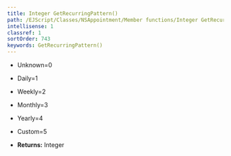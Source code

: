 ```yaml
---
title: Integer GetRecurringPattern()
path: /EJScript/Classes/NSAppointment/Member functions/Integer GetRecurringPattern()
intellisense: 1
classref: 1
sortOrder: 743
keywords: GetRecurringPattern()
---
```


* Unknown=0
* Daily=1
* Weekly=2
* Monthly=3
* Yearly=4
* Custom=5

* **Returns:** Integer


